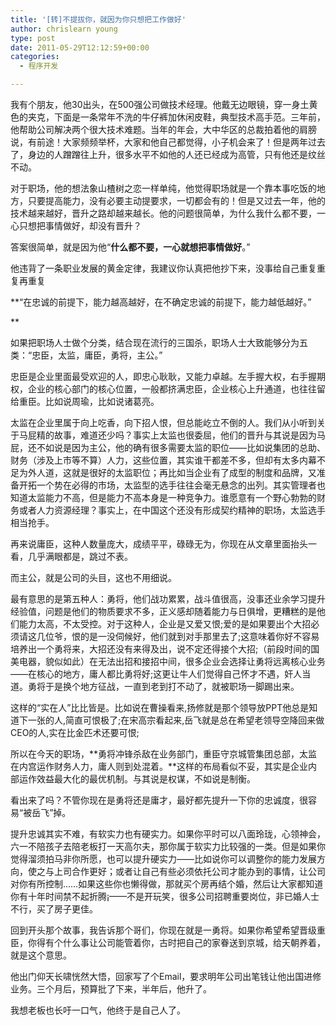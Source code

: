 ```yaml
---
title: '[转]不提拔你，就因为你只想把工作做好'
author: chrislearn young
type: post
date: 2011-05-29T12:12:59+00:00
categories:
  - 程序开发

---
```

我有个朋友，他30出头，在500强公司做技术经理。他戴无边眼镜，穿一身土黄色的夹克，下面是一条常年不洗的牛仔裤加休闲皮鞋，典型技术高手范。三年前，他帮助公司解决两个很大技术难题。当年的年会，大中华区的总裁拍着他的肩膀说，有前途！大家频频举杯，大家和他自己都觉得，小子机会来了！但是两年过去了，身边的人蹭蹭往上升，很多水平不如他的人还已经成为高管，只有他还是纹丝不动。

<!--more-->
对于职场，他的想法象山楂树之恋一样单纯，他觉得职场就是一个靠本事吃饭的地方，只要提高能力，没有必要主动提要求，一切都会有的！但是又过去一年，他的技术越来越好，晋升之路却越来越长。他的问题很简单，为什么我什么都不要，一心只想把事情做好，却没有晋升？

答案很简单，就是因为他“**什么都不要，一心就想把事情做好**。”

他违背了一条职业发展的黄金定律，我建议你认真把他抄下来，没事给自己重复重复再重复

**“在忠诚的前提下，能力越高越好，在不确定忠诚的前提下，能力越低越好。”
  
** 
  
如果把职场人士做个分类，结合现在流行的三国杀，职场人士大致能够分为五类：“忠臣，太监，庸臣，勇将，主公。”

忠臣是企业里面最受欢迎的人，即忠心耿耿，又能力卓越。左手握大权，右手握期权，企业的核心部门的核心位置，一般都挤满忠臣，企业核心上升通道，也往往留给重臣。比如说周瑜，比如说诸葛亮。

太监在企业里属于向上吃香，向下招人恨，但总能屹立不倒的人。我们从小听到关于马屁精的故事，难道还少吗？事实上太监也很委屈，他们的晋升与其说是因为马屁，还不如说是因为主公，他的确有很多需要太监的职位——比如说集团的总助、财务（涉及上市等不算）人力，这些位置，其实谁干都差不多，但却有太多内幕不足为外人道，这就是很好的太监职位；再比如当企业有了成型的制度和品牌，又准备开拓一个势在必得的市场，太监型的选手往往会毫无悬念的出列。其实管理者也知道太监能力不高，但是能力不高本身是一种竞争力。谁愿意有一个野心勃勃的财务或者人力资源经理？事实上，在中国这个还没有形成契约精神的职场，太监选手相当抢手。

再来说庸臣，这种人数量庞大，成绩平平，碌碌无为，你现在从文章里面抬头一看，几乎满眼都是，跳过不表。

而主公，就是公司的头目，这也不用细说。

最有意思的是第五种人：勇将，他们战功累累，战斗值很高，没事还业余学习提升经验值，问题是他们的物质要求不多，正义感却随着能力与日俱增，更糟糕的是他们能力太高，不太受控。对于这种人，企业是又爱又恨;爱的是如果要出个大招必须请这几位爷，恨的是一没伺候好，他们就到对手那里去了;这意味着你好不容易培养出一个勇将来，大招还没有来得及出，说不定还得接个大招;（前段时间的国美电器，貌似如此）在无法出招和接招中间，很多企业会选择让勇将远离核心业务——在核心的地方，庸人都比勇将好;这更让牛人们觉得自己怀才不遇，奸人当道。勇将于是换个地方征战，一直到老到打不动了，就被职场一脚踢出来。

这样的“实在人”比比皆是。比如说在曹操看来,扬修就是那个领导放PPT他总是知道下一张的人,简直可恨极了;在宋高宗看起来,岳飞就是总在希望老领导空降回来做CEO的人,实在比金匹术还要可恨;

所以在今天的职场，**勇将冲锋杀敌在业务部门，重臣守京城管集团总部，太监在内宫运作财务人力，庸人则到处混着。**这样的布局看似不妥，其实是企业内部运作效益最大化的最优机制。与其说是权谋，不如说是制衡。

看出来了吗？不管你现在是勇将还是庸才，最好都先提升一下你的忠诚度，很容易“被岳飞”掉。

提升忠诚其实不难，有软实力也有硬实力。如果你平时可以八面玲珑，心领神会，六一不陪孩子去陪老板打一天高尔夫，那你属于软实力比较强的一类。但是如果你觉得溜须拍马非你所愿，也可以提升硬实力——比如说你可以调整你的能力发展方向，使之与上司合作更好；或者让自己有些必须依托公司才能办到的事情，让公司对你有所控制……如果这些你也懒得做，那就买个房再结个婚，然后让大家都知道你有十年时间禁不起折腾¡——不是开玩笑，很多公司招聘重要岗位，非已婚人士不行，买了房子更佳。

回到开头那个故事，我告诉那个哥们，你现在就是一勇将。如果你希望希望晋级重臣，你得有个什么事让公司能管着你，古时把自己的家眷送到京城，给天朝养着，就是这个意思。

他出门仰天长啸恍然大悟，回家写了个Email，要求明年公司出笔钱让他出国进修业务。三个月后，预算批了下来，半年后，他升了。

我想老板也长吁一口气，他终于是自己人了。